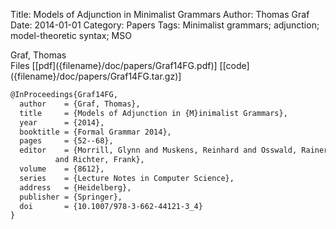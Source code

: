 Title: Models of Adjunction in Minimalist Grammars
Author: Thomas Graf
Date: 2014-01-01
Category: Papers
Tags: Minimalist grammars; adjunction; model-theoretic syntax; MSO

<div markdown class="authors">
Graf, Thomas
</div>

<div markdown class="files">
<span id="files-title">Files</span>
[[pdf]({filename}/doc/papers/Graf14FG.pdf)]
[[code]({filename}/doc/papers/Graf14FG.tar.gz)]
</div>

~~~latex
@InProceedings{Graf14FG,
  author	= {Graf, Thomas},
  title		= {Models of Adjunction in {M}inimalist Grammars},
  year		= {2014},
  booktitle	= {Formal Grammar 2014},
  pages		= {52--68},
  editor	= {Morrill, Glynn and Muskens, Reinhard and Osswald, Rainer
		  and Richter, Frank},
  volume	= {8612},
  series	= {Lecture Notes in Computer Science},
  address	= {Heidelberg},
  publisher	= {Springer},
  doi       = {10.1007/978-3-662-44121-3_4}
}
~~~
